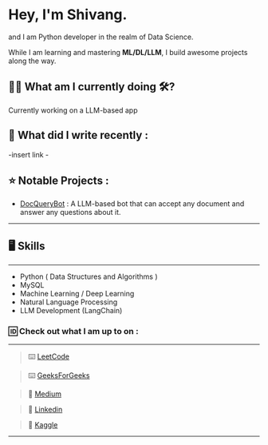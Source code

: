 # Hey, I'm Shivang. 
and I am Python developer in the realm of Data Science.  

While I am learning and mastering **ML/DL/LLM**, I build awesome projects along the way.

## 🧗‍♂️ What am I currently doing 🛠?

Currently working on a LLM-based app

## 📰 What did I write recently :

-insert link -

## ⭐ Notable Projects :

- [DocQueryBot](https://llmdocumentquerybot-mmmqkmbxzzy2lezrcmdmhe.streamlit.app/) : A LLM-based bot that can accept any document and answer any questions about it.
---

## 🖥️ Skills 
---
- Python ( Data Structures and Algorithms )
- MySQL
- Machine Learning / Deep Learning 
- Natural Language Processing
- LLM Development (LangChain)

### 🆔 Check out what I am up to on :
---

> ⌨️ [LeetCode](https://leetcode.com/JarHead28/)

> ⌨️ [GeeksForGeeks](https://auth.geeksforgeeks.org/user/shivangkainthola64)

> 📰 [Medium](https://medium.com/@shivangkainthola28)

> 🏢 [Linkedin](https://www.linkedin.com/in/shivang-kainthola-2835151b9/)

> 🤖 [Kaggle](https://www.kaggle.com/shivangkainthola)

---



<!--
**HeadHunter28/HeadHunter28** is a ✨ _special_ ✨ repository because its `README.md` (this file) appears on your GitHub profile.

Here are some ideas to get you started:

- 🔭 I’m currently working on ...
- 🌱 I’m currently learning ...
- 👯 I’m looking to collaborate on ...
- 🤔 I’m looking for help with ...
- 💬 Ask me about ...
- 📫 How to reach me: ...
- 😄 Pronouns: ...
- ⚡ Fun fact: ...
-->
